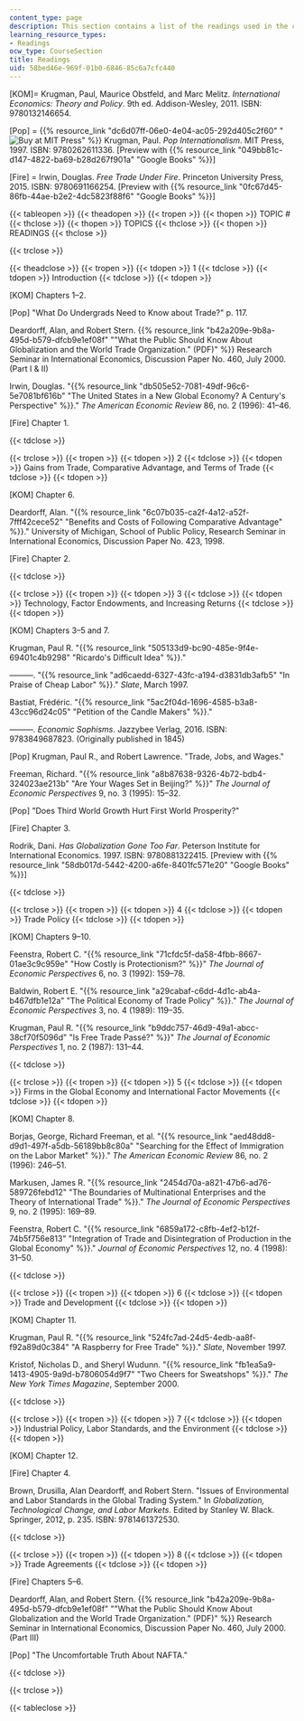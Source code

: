 ```yaml
---
content_type: page
description: This section contains a list of the readings used in the course.
learning_resource_types:
- Readings
ocw_type: CourseSection
title: Readings
uid: 58bed46e-969f-01b0-6846-85c6a7cfc440
---
```


\[KOM\]= Krugman, Paul, Maurice Obstfeld, and Marc Melitz. _International Economics: Theory and Policy_. 9th ed. Addison-Wesley, 2011. ISBN: 9780132146654.

\[Pop\] = {{% resource_link "dc6d07ff-06e0-4e04-ac05-292d405c2f60" "![Buy at MIT Press](/images/mp_logo.gif)" %}} Krugman, Paul. _Pop Internationalism_. MIT Press, 1997. ISBN: 9780262611336. \[Preview with {{% resource_link "049bb81c-d147-4822-ba69-b28d267f901a" "Google Books" %}}\]

\[Fire\] = Irwin, Douglas. _Free Trade Under Fire_. Princeton University Press, 2015. ISBN: 9780691166254. \[Preview with {{% resource_link "0fc67d45-86fb-44ae-b2e2-4dc5823f88f6" "Google Books" %}}\]

{{< tableopen >}}
{{< theadopen >}}
{{< tropen >}}
{{< thopen >}}
TOPIC #
{{< thclose >}}
{{< thopen >}}
TOPICS
{{< thclose >}}
{{< thopen >}}
READINGS
{{< thclose >}}

{{< trclose >}}

{{< theadclose >}}
{{< tropen >}}
{{< tdopen >}}
1
{{< tdclose >}}
{{< tdopen >}}
Introduction
{{< tdclose >}}
{{< tdopen >}}


\[KOM\] Chapters 1–2.

\[Pop\] "What Do Undergrads Need to Know about Trade?" p. 117.

Deardorff, Alan, and Robert Stern. {{% resource_link "b42a209e-9b8a-495d-b579-dfcb9e1ef08f" "\"What the Public Should Know About Globalization and the World Trade Organization.\" (PDF)" %}} Research Seminar in International Economics, Discussion Paper No. 460, July 2000. (Part I & II)

Irwin, Douglas. "{{% resource_link "db505e52-7081-49df-96c6-5e7081bf616b" "The United States in a New Global Economy? A Century's Perspective" %}}." _The American Economic Review_ 86, no. 2 (1996): 41–46.

\[Fire\] Chapter 1.


{{< tdclose >}}

{{< trclose >}}
{{< tropen >}}
{{< tdopen >}}
2
{{< tdclose >}}
{{< tdopen >}}
Gains from Trade, Comparative Advantage, and Terms of Trade
{{< tdclose >}}
{{< tdopen >}}


\[KOM\] Chapter 6.

Deardorff, Alan. "{{% resource_link "6c07b035-ca2f-4a12-a52f-7fff42cece52" "Benefits and Costs of Following Comparative Advantage" %}}." University of Michigan, School of Public Policy, Research Seminar in International Economics, Discussion Paper No. 423, 1998.

\[Fire\] Chapter 2.


{{< tdclose >}}

{{< trclose >}}
{{< tropen >}}
{{< tdopen >}}
3
{{< tdclose >}}
{{< tdopen >}}
Technology, Factor Endowments, and Increasing Returns
{{< tdclose >}}
{{< tdopen >}}


\[KOM\] Chapters 3–5 and 7.

Krugman, Paul R. "{{% resource_link "505133d9-bc90-485e-9f4e-69401c4b9298" "Ricardo's Difficult Idea" %}}."

———. "{{% resource_link "ad6caedd-6327-43fc-a194-d3831db3afb5" "In Praise of Cheap Labor" %}}." _Slate_, March 1997.

Bastiat, Frédéric. "{{% resource_link "5ac2f04d-1696-4585-b3a8-43cc96d24c05" "Petition of the Candle Makers" %}}."

———. _Economic Sophisms_. Jazzybee Verlag, 2016. ISBN: 9783849687823. (Originally published in 1845)

\[Pop\] Krugman, Paul R., and Robert Lawrence. "Trade, Jobs, and Wages."

Freeman, Richard. "{{% resource_link "a8b87638-9326-4b72-bdb4-324023ae213b" "Are Your Wages Set in Beijing?" %}}" _The Journal of Economic Perspectives_ 9, no. 3 (1995): 15–32.

\[Pop\] "Does Third World Growth Hurt First World Prosperity?"

\[Fire\] Chapter 3.

Rodrik, Dani. _Has Globalization Gone Too Far_. Peterson Institute for International Economics. 1997. ISBN: 9780881322415. \[Preview with {{% resource_link "58db017d-5442-4200-a6fe-8401fc571e20" "Google Books" %}}\]


{{< tdclose >}}

{{< trclose >}}
{{< tropen >}}
{{< tdopen >}}
4
{{< tdclose >}}
{{< tdopen >}}
Trade Policy
{{< tdclose >}}
{{< tdopen >}}


\[KOM\] Chapters 9–10.

Feenstra, Robert C. "{{% resource_link "71cfdc5f-da58-4fbb-8667-01ae3c9c959e" "How Costly is Protectionism?" %}}" _The Journal of Economic Perspectives_ 6, no. 3 (1992): 159–78.

Baldwin, Robert E. "{{% resource_link "a29cabaf-c6dd-4d1c-ab4a-b467dfb1e12a" "The Political Economy of Trade Policy" %}}." _The Journal of Economic Perspectives_ 3, no. 4 (1989): 119–35.

Krugman, Paul R. "{{% resource_link "b9ddc757-46d9-49a1-abcc-38cf70f5096d" "Is Free Trade Passé?" %}}" _The Journal of Economic Perspectives_ 1, no. 2 (1987): 131–44.


{{< tdclose >}}

{{< trclose >}}
{{< tropen >}}
{{< tdopen >}}
5
{{< tdclose >}}
{{< tdopen >}}
Firms in the Global Economy and International Factor Movements
{{< tdclose >}}
{{< tdopen >}}


\[KOM\] Chapter 8.

Borjas, George, Richard Freeman, et al. "{{% resource_link "aed48dd8-d9d1-497f-a5db-56189bb8c80a" "Searching for the Effect of Immigration on the Labor Market" %}}." _The American Economic Review_ 86, no. 2 (1996): 246–51.

Markusen, James R. "{{% resource_link "2454d70a-a821-47b6-ad76-589726febd12" "The Boundaries of Multinational Enterprises and the Theory of International Trade" %}}." _The Journal of Economic Perspectives_ 9, no. 2 (1995): 169–89.

Feenstra, Robert C. "{{% resource_link "6859a172-c8fb-4ef2-b12f-74b5f756e813" "Integration of Trade and Disintegration of Production in the Global Economy" %}}." _Journal of Economic Perspectives_ 12, no. 4 (1998): 31–50.


{{< tdclose >}}

{{< trclose >}}
{{< tropen >}}
{{< tdopen >}}
6
{{< tdclose >}}
{{< tdopen >}}
Trade and Development
{{< tdclose >}}
{{< tdopen >}}


\[KOM\] Chapter 11.

Krugman, Paul R. "{{% resource_link "524fc7ad-24d5-4edb-aa8f-f92a89d0c384" "A Raspberry for Free Trade" %}}." _Slate_, November 1997.

Kristof, Nicholas D., and Sheryl Wudunn. "{{% resource_link "fb1ea5a9-1413-4905-9a9d-b7806054d9f7" "Two Cheers for Sweatshops" %}}." _The New York Times Magazine_, September 2000.


{{< tdclose >}}

{{< trclose >}}
{{< tropen >}}
{{< tdopen >}}
7
{{< tdclose >}}
{{< tdopen >}}
Industrial Policy, Labor Standards, and the Environment
{{< tdclose >}}
{{< tdopen >}}


\[KOM\] Chapter 12.

\[Fire\] Chapter 4.

Brown, Drusilla, Alan Deardorff, and Robert Stern. "Issues of Environmental and Labor Standards in the Global Trading System." In _Globalization, Technological Change, and Labor Markets_. Edited by Stanley W. Black. Springer, 2012, p. 235. ISBN: 9781461372530.


{{< tdclose >}}

{{< trclose >}}
{{< tropen >}}
{{< tdopen >}}
8
{{< tdclose >}}
{{< tdopen >}}
Trade Agreements
{{< tdclose >}}
{{< tdopen >}}


\[Fire\] Chapters 5–6.

Deardorff, Alan, and Robert Stern. {{% resource_link "b42a209e-9b8a-495d-b579-dfcb9e1ef08f" "\"What the Public Should Know About Globalization and the World Trade Organization.\" (PDF)" %}} Research Seminar in International Economics, Discussion Paper No. 460, July 2000. (Part III)

\[Pop\] "The Uncomfortable Truth About NAFTA."


{{< tdclose >}}

{{< trclose >}}

{{< tableclose >}}
